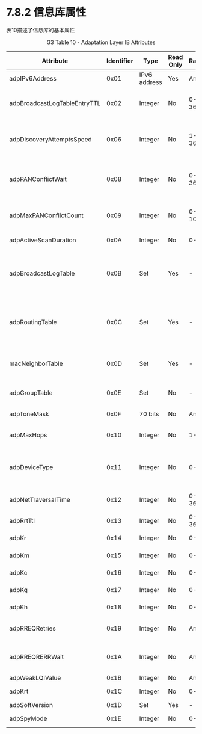 # 7.8.2 信息库属性
表10描述了信息库的基本属性

<center>G3 Table 10 - Adaptation Layer IB Attributes</center>

Attribute|Identifier|Type|Read Only|Range|Description|Default
----|----|----|----|----|----|----
adpIPv6Address|0x01|IPv6 address|Yes|Any|The IPv6 address obtained from adpShortAddress|FE80::FFFF:00FF:FE00:FFFF
adpBroadcastLogTableEntryTTL|0x02|Integer|No|0-3600|The number of seconds an entry in the adpBroadcastLogTable remains active in the table.|10
adpDiscoveryAttemptsSpeed|0x06|Integer|No|1-3600|This value allows to program the maximum wait time between two successive network discoveries.|60
adpPANConflictWait|0x08|Integer|No|0-3600|The number of seconds to wait between two consecutive CONFLICT frames for the same conflicting PAN ID.|1800
adpMaxPANConflictCount|0x09|Integer|No|0-100|The maximum number of CONFLICT frames sent by a device for the same PAN ID.|3
adpActiveScanDuration|0x0A|Integer|No|0-60|The number of seconds an active scan must last.|5
adpBroadcastLogTable|0x0B|Set|Yes|-|The Broadcast Log Table,see 5.3.2 and 5.4.2.1 of this document<br>**见 [7.8.3.2](7.8.3 IB Attributes Values Description.md)** |Empty
adpRoutingTable|0x0C|Set|Yes|-|The Routing Table, see clause 5.1 in [draft-load] and 5.3.1 of this document<br>**见 [7.8.3.1](7.8.3 IB Attributes Values Description.md)** |Empty
macNeighborTable|0x0D|Set|Yes|-|The Neighbor Table, see 4.5.1 of this document<br>**见[7.5.9](7.5.9 G3 Neighbor Table.md)** |Empty
adpGroupTable|0x0E|Set|No|-|The table containing the group addresses to which the device belongs.|Empty
adpToneMask|0x0F|70 bits|No|Any| The Tone Mask to use during symbol formation|All bits set to 1
adpMaxHops|0x10|Integer|No|1-8|The maximum number of hops to be used by the routing algorithm|4
adpDeviceType|0x11|Integer|No|0-2|The Type of the device connected to the modem<br>([0:Device],<br>[1:Server],<br>[2:Not_Device,Not_Server])|2
adpNetTraversalTime|0x12|Integer|No|0-3600|The Max duration between RREQ and the correspondent RREP.|3000
adpRrtTtl|0x13|Integer|No|0-3600|The time to live of a route request table entry.|10
adpKr|0x14|Integer|No|0-31|The Kr constant to calculate the route cost.|6
adpKm|0x15|Integer|No|0-31|The Km constant to calculate the route cost.|5
adpKc|0x16|Integer|No|0-31|The Kc constant to calculate the route cost.|5
adpKq|0x17|Integer|No|0-31|The Kq constant to calculate the route cost.|5
adpKh|0x18|Integer|No|0-31|The Kh constant to calculate the route cost.|5
adpRREQRetries|0x19|Integer|No|Any|The number of RREQ retransmission in case of RREP reception time out.|3
adpRREQRERRWait|0x1A|Integer|No|Any|The number of seconds to wait between two consecutive RREQ\\RRER generations.|400
adpWeakLQIValue|0x1B|Integer|No|Any|The weak Link Value. |63
adpKrt|0x1C|Integer|No|0-31|The Krt constant to calculate the route cost.|5
adpSoftVersion|0x1D|Set|Yes|-|The soft version|-
adpSpyMode|0x1E|Integer|No|0-1|Spy Mode activation/deactivation|0
